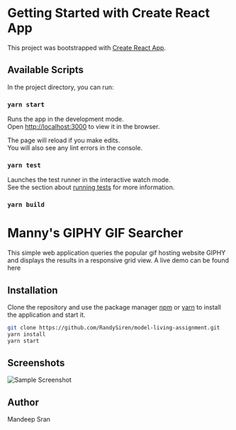 # Getting Started with Create React App

This project was bootstrapped with [Create React App](https://github.com/facebook/create-react-app).

## Available Scripts

In the project directory, you can run:

### `yarn start`

Runs the app in the development mode.\
Open [http://localhost:3000](http://localhost:3000) to view it in the browser.

The page will reload if you make edits.\
You will also see any lint errors in the console.

### `yarn test`

Launches the test runner in the interactive watch mode.\
See the section about [running tests](https://facebook.github.io/create-react-app/docs/running-tests) for more information.

### `yarn build`
# Manny's GIPHY GIF Searcher

This simple web application queries the popular gif hosting website GIPHY and displays the results in a responsive grid view. A live demo can be found here <INSERT LINK HERE>

## Installation

Clone the repository and use the package manager [npm](https://www.npmjs.com/) or [yarn](https://yarnpkg.com/) to install the application and start it.

```bash
git clone https://github.com/RandySiren/model-living-assignment.git
yarn install
yarn start
```
## Screenshots

![Sample Screenshot](https://i.imgur.com/2gr7HVk.png)

## Author
Mandeep Sran